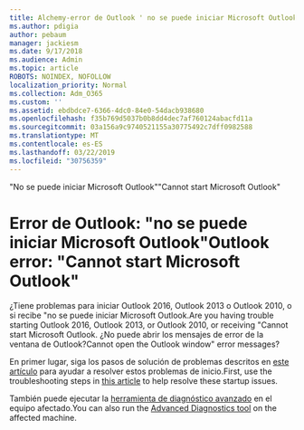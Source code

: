 ```yaml
---
title: Alchemy-error de Outlook ' no se puede iniciar Microsoft Outlook '
ms.author: pdigia
author: pebaum
manager: jackiesm
ms.date: 9/17/2018
ms.audience: Admin
ms.topic: article
ROBOTS: NOINDEX, NOFOLLOW
localization_priority: Normal
ms.collection: Adm_O365
ms.custom: ''
ms.assetid: ebdbdce7-6366-4dc0-84e0-54dacb938680
ms.openlocfilehash: f35b769d5037b0b8dd4dec7af760124abacfd11a
ms.sourcegitcommit: 03a156a9c9740521155a30775492c7dff0982588
ms.translationtype: MT
ms.contentlocale: es-ES
ms.lasthandoff: 03/22/2019
ms.locfileid: "30756359"
---
```

<span data-ttu-id="f98b4-102">"No se puede iniciar Microsoft Outlook"</span><span class="sxs-lookup"><span data-stu-id="f98b4-102">"Cannot start Microsoft Outlook"</span></span>

# <a name="outlook-error-cannot-start-microsoft-outlook"></a><span data-ttu-id="f98b4-103">Error de Outlook: "no se puede iniciar Microsoft Outlook"</span><span class="sxs-lookup"><span data-stu-id="f98b4-103">Outlook error: "Cannot start Microsoft Outlook"</span></span>

<span data-ttu-id="f98b4-104">¿Tiene problemas para iniciar Outlook 2016, Outlook 2013 o Outlook 2010, o si recibe "no se puede iniciar Microsoft Outlook.</span><span class="sxs-lookup"><span data-stu-id="f98b4-104">Are you having trouble starting Outlook 2016, Outlook 2013, or Outlook 2010, or receiving "Cannot start Microsoft Outlook.</span></span> <span data-ttu-id="f98b4-105">¿No puede abrir los mensajes de error de la ventana de Outlook?</span><span class="sxs-lookup"><span data-stu-id="f98b4-105">Cannot open the Outlook window" error messages?</span></span>
  
<span data-ttu-id="f98b4-106">En primer lugar, siga los pasos de solución de problemas descritos en [este artículo](https://support.office.com/article/I-can-t-start-Microsoft-Outlook-2016-2013-or-2010-or-receive-the-error-Cannot-start-Microsoft-Office-Outlook-Cannot-open-the-Outlook-Window-d1f69da6-b333-4650-97bf-4d77bd7abb85) para ayudar a resolver estos problemas de inicio.</span><span class="sxs-lookup"><span data-stu-id="f98b4-106">First, use the troubleshooting steps in [this article](https://support.office.com/article/I-can-t-start-Microsoft-Outlook-2016-2013-or-2010-or-receive-the-error-Cannot-start-Microsoft-Office-Outlook-Cannot-open-the-Outlook-Window-d1f69da6-b333-4650-97bf-4d77bd7abb85) to help resolve these startup issues.</span></span> 
  
<span data-ttu-id="f98b4-107">También puede ejecutar la [herramienta de diagnóstico avanzado](https://aka.ms/SaRA-OutlookAdvDiagnostics) en el equipo afectado.</span><span class="sxs-lookup"><span data-stu-id="f98b4-107">You can also run the [Advanced Diagnostics tool](https://aka.ms/SaRA-OutlookAdvDiagnostics) on the affected machine.</span></span> 
  

